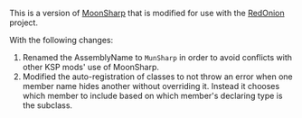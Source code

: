 This is a version of [MoonSharp](https://github.com/moonsharp-devs/moonsharp) that is modified for use with the [RedOnion](https://github.com/evandisoft/RedOnion) project.

With the following changes:
1. Renamed the AssemblyName to `MunSharp` in order to avoid conflicts with other KSP mods' use of MoonSharp.
2. Modified the auto-registration of classes to not throw an error when one member name hides another without overriding it. Instead it chooses which member to include based on which member's declaring type is the subclass.
